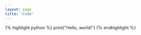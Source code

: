 ```yaml
---
layout: page
title: "Code"
---
```

{% highlight python %}
print("Hello, world!")
{% endhighlight %}
